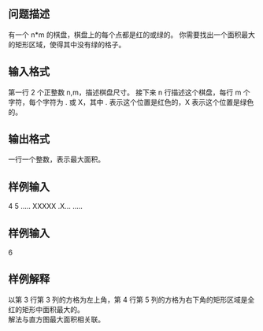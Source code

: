 ## 问题描述
有一个 n*m 的棋盘，棋盘上的每个点都是红的或绿的。
你需要找出一个面积最大的矩形区域，使得其中没有绿的格子。  

## 输入格式
第一行 2 个正整数 n,m，描述棋盘尺寸。
接下来 n 行描述这个棋盘，每行 m 个字符，每个字符为 . 或 X，其中 . 表示这个位置是红色的，X 表示这个位置是绿色的。  

## 输出格式
一行一个整数，表示最大面积。

## 样例输入  
4 5
.....
XXXXX
.X...
.....

## 样例输入 
6  

## 样例解释
以第 3 行第 3 列的方格为左上角，第 4 行第 5 列的方格为右下角的矩形区域是全红的矩形中面积最大的。  
解法与直方图最大面积相关联。
